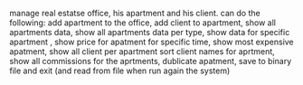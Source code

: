 manage real estatse office, his apartment and his client.
can do the following:
add apartment to the office,
add client to apartment,
show all apartments data,
show all apartments data per type,
show data for specific apartment , 
show price for apatment for specific time,
show most expensive apatment,
show all client per apartment
sort client names for aprtment,
show all commissions for the aprtments,
dublicate apatment,
save to binary file and exit (and read from file when run again the system) 
